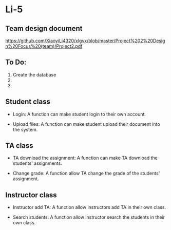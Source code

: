 
# Li-5


## Team design document

https://github.com/XiaoyiLi4320/xlgvx/blob/master/Project%202%20Design%20Focus%20(team)/Project2.pdf

## To Do:

1.  Create the database
2.  
3.  

## Student class

- Login: A function can make student login to their own account.

- Upload files: A function can make student upload their document into the system.

## TA class

- TA download the assignment: A function can make TA download the students' assignments.

- Change grade: A function allow TA change the grade of the students' assignment.

## Instructor class

- Instructor add TA: A function allow instructors add TA in their own class.

- Search students: A function allow instructor search the students in their own class.
